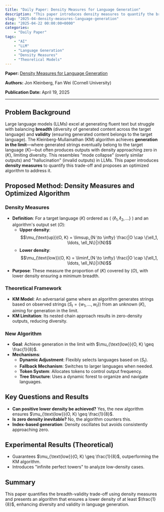 ```yaml
---
title: "Daily Paper: Density Measures for Language Generation"
description: "This paper introduces density measures to quantify the breadth-validity trade-off in language generation. Based on the generation-in-the-limit framework, it proposes an algorithm optimized with dynamic adjustment, fallback mechanisms, a token system, and tree structures to ensure high-density output."
slug: "2025-04-density-measures-language-generation"
date: "2025-04-22 00:00:00+0000"
categories:
    - "Daily Paper"
tags:
    - "AI"
    - "LLM"
    - "Language Generation"
    - "Density Measures"
    - "Theoretical Models"
---
```



**Paper:** [Density Measures for Language Generation](https://arxiv.org/abs/2504.14370)

**Authors:** Jon Kleinberg, Fan Wei (Cornell University)

**Publication Date:** April 19, 2025

---

## Problem Background

Large language models (LLMs) excel at generating fluent text but struggle with balancing **breadth** (diversity of generated content across the target language) and **validity** (ensuring generated content belongs to the target language). The Kleinberg-Mullainathan (KM) algorithm achieves **generation in the limit**—where generated strings eventually belong to the target language ($K$)—but often produces outputs with density approaching zero in ($K$), limiting diversity. This resembles "mode collapse" (overly similar outputs) and "hallucination" (invalid outputs) in LLMs. This paper introduces **density measures** to quantify this trade-off and proposes an optimized algorithm to address it.

## Proposed Method: Density Measures and Optimized Algorithm

### Density Measures

- **Definition**: For a target language ($K$) ordered as ( $\{\ell_1, \ell_2, \ldots\}$ ) and an algorithm's output set ($O$):
  - **Upper density**: $$\mu_{\text{up}}(O, K) = \limsup_{N \to \infty} \frac{|O \cap \{\ell_1, \ldots, \ell_N\}|}{N}$$
  - **Lower density**: $$\mu_{\text{low}}(O, K) = \liminf_{N \to \infty} \frac{|O \cap \{\ell_1, \ldots, \ell_N\}|}{N}$$
- **Purpose**: These measure the proportion of ($K$) covered by ($O$), with lower density ensuring a minimum breadth.

### Theoretical Framework

- **KM Model**: An adversarial game where an algorithm generates strings based on observed strings ($S_t = \{w_1, \ldots, w_t\}$) from an unknown ($K$), aiming for generation in the limit.
- **KM Limitation**: Its nested chain approach results in zero-density outputs, reducing diversity.

### New Algorithm

- **Goal**: Achieve generation in the limit with $\mu_{\text{low}}(O, K) \geq \frac{1}{8}$.
- **Mechanisms**:
  - **Dynamic Adjustment**: Flexibly selects languages based on ($S_t$).
  - **Fallback Mechanism**: Switches to larger languages when needed.
  - **Token System**: Allocates tokens to control output frequency.
  - **Tree Structure**: Uses a dynamic forest to organize and navigate languages.

## Key Questions and Results

- **Can positive lower density be achieved?** Yes, the new algorithm ensures $\mu_{\text{low}}(O, K) \geq \frac{1}{8}$.
- **Is zero density inevitable?** No, the algorithm counters this.
- **Index-based generation**: Density oscillates but avoids consistently approaching zero.

## Experimental Results (Theoretical)

- Guarantees $\mu_{\text{low}}(O, K) \geq \frac{1}{8}$, outperforming the KM algorithm.
- Introduces "infinite perfect towers" to analyze low-density cases.


## Summary

This paper quantifies the breadth-validity trade-off using density measures and presents an algorithm that ensures a lower density of at least $\frac{1}{8}$, enhancing diversity and validity in language generation.



